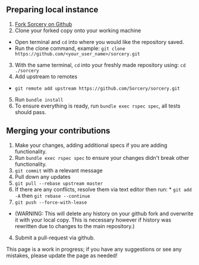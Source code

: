 ## Preparing local instance

1. [Fork Sorcery on Github](https://github.com/Sorcery/sorcery/fork)
2. Clone your forked copy onto your working machine
  * Open terminal and `cd` into where you would like the repository saved.
  * Run the clone command, example: `git clone https://github.com/<your_user_name>/sorcery.git`
3. With the same terminal, `cd` into your freshly made repository using: `cd ./sorcery`
4. Add upstream to remotes
  * `git remote add upstream https://github.com/Sorcery/sorcery.git`
5. Run `bundle install`
6. To ensure everything is ready, run `bundle exec rspec spec`, all tests should pass.

## Merging your contributions

1. Make your changes, adding additional specs if you are adding functionality.
2. Run `bundle exec rspec spec` to ensure your changes didn't break other functionality.
3. `git commit` with a relevant message
4. Pull down any updates
  1. `git pull --rebase upstream master`
  2. If there are any conflicts, resolve them via text editor then run:
    * `git add -A` then `git rebase --continue`
4. `git push --force-with-lease`
  * (WARNING: This will delete any history on your github fork and overwrite it with your local copy. This is necessary however if history was rewritten due to changes to the main repository.)
4. Submit a pull-request via github.


This page is a work in progress; if you have any suggestions or see any mistakes, please update the page as needed!